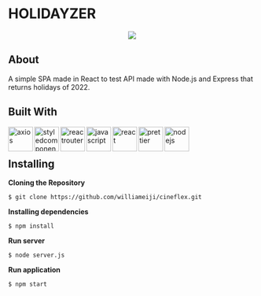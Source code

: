 # HOLIDAYZER

<div align="center">
<img src="https://user-images.githubusercontent.com/86417618/173894442-ecb3aee4-d23e-4b58-8478-62853431b597.gif">
</div>

## About

A simple SPA made in React to test API made with Node.js and Express that returns holidays of 2022.

## Built With

<img align="left" alt="axios" width="50px" src="https://user-images.githubusercontent.com/86417618/173069652-284abbbc-f084-48a9-9131-256fcdbf979d.png" />
<img align="left" alt="styledcomponents" width="50px" src="https://user-images.githubusercontent.com/86417618/173069692-f2499ae6-0d0d-4553-86e1-a934d6bbc09c.svg" />
<img align="left" alt="reactrouter" width="50px" src="https://user-images.githubusercontent.com/86417618/173069701-b8f7c6be-9417-4b34-a75e-a8c4ad4dbc18.svg" />
<img align="left" alt="javascript" width="50px" src="https://user-images.githubusercontent.com/86417618/173069712-169e17ab-559e-47db-9336-5b41e79cc3fc.svg" />
<img align="left" alt="react" width="50px" src="https://user-images.githubusercontent.com/86417618/173069718-dde7a6ef-d599-4154-abd8-badca30cc3bf.svg" />
<img align="left" alt="prettier" width="50px" src="https://user-images.githubusercontent.com/86417618/173085935-1fe2fba2-81cf-477e-8c00-d113380291aa.svg" />
<img align="left" alt="nodejs" width="50px" src="https://user-images.githubusercontent.com/86417618/173895403-3207b532-630d-465f-a799-82018fa3f9d3.svg" />


<br />
<br />

## Installing

**Cloning the Repository**
```
$ git clone https://github.com/williameiji/cineflex.git
```

**Installing dependencies**
```
$ npm install
```

**Run server**
```
$ node server.js
```

**Run application**
```
$ npm start
```
